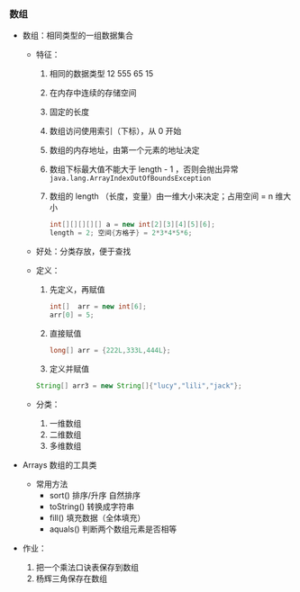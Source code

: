 ### 数组

- 数组：相同类型的一组数据集合

  - 特征：

    1. 相同的数据类型   12  555  65 15

    2. 在内存中连续的存储空间

    3. 固定的长度

    4. 数组访问使用索引（下标），从 0 开始

    5. 数组的内存地址，由第一个元素的地址决定

    6. 数组下标最大值不能大于 length - 1 ，否则会抛出异常```java.lang.ArrayIndexOutOfBoundsException ```

    7. 数组的 length （长度，变量）由一维大小来决定；占用空间 = n 维大小

       ```java
       int[][][][][] a = new int[2][3][4][5][6];
       length = 2; 空间{方格子} = 2*3*4*5*6;
       ```

  - 好处：分类存放，便于查找

  - 定义：

    1. 先定义，再赋值

       ```java
       int[]  arr = new int[6];
       arr[0] = 5;
       ```

    2. 直接赋值

       ```java
       long[] arr = {222L,333L,444L}; 
       ```

     3. 定义并赋值

       ```java
       String[] arr3 = new String[]{"lucy","lili","jack"};
       ```

  - 分类：

    1. 一维数组
    2. 二维数组
    3. 多维数组

- Arrays 数组的工具类

  - 常用方法
    - sort()  排序/升序  自然排序
    - toString() 转换成字符串
    - fill() 填充数据（全体填充）
    - aquals() 判断两个数组元素是否相等

- 作业：

  1. 把一个乘法口诀表保存到数组
  2. 杨辉三角保存在数组

